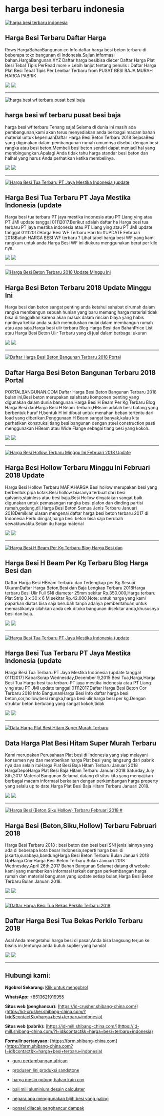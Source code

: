 # harga besi terbaru indonesia

<a href="https://swt.shibang-china.com/?l=id&img&k=harga+besi+terbaru+indonesia" target="_blank">![harga besi terbaru indonesia](http://static.shibang-china.com/all-800x300/252.jpg)</a>

## Harga Besi Terbaru Daftar Harga
Rows HargaBahanBangunan.co Info daftar harga besi beton terbaru di beberapa toko bangunan di Indonesia.Sajian informasi bahan.HargaBangunan.XYZ Daftar harga besibisa diecer Daftar Harga Plat Besi Tebal Tipis PerRead more » Lebih lanjut tentang penulis : Daftar Harga Plat Besi Tebal Tipis Per Lembar Terbaru from PUSAT BESI BAJA MURAH HARGA PABRIK


<a href="https://whatsapp.shibangsoft.com/WhatsApp.php" target="_blank" title="WhatsApp">![](http://static.shibang-china.com/icon/whatsapp.png)</a> <a href="https://swt.shibang-china.com/?l=id&icon&k=harga+besi+terbaru+indonesia" target="_blank">![](http://static.shibang-china.com/icon/chat-id.png)</a>

---

<a href="https://swt.shibang-china.com/?l=id&img&k=harga+besi+terbaru+indonesia" target="_blank">![harga besi wf terbaru pusat besi baja](http://static.shibang-china.com/all-800x300/437.jpg)</a>

## harga besi wf terbaru pusat besi baja
harga besi wf terbaru Tenang saja! Selama di dunia ini masih ada pembangunan,kami akan terus menyediakan anda berbagai macam bahan material untuk keperluanDaftar Harga Besi Beton Terbaru 2018 SejasaBesi yang digunakan dalam pembangunan rumah umumnya disebut dengan besi rangka atau besi beton.Membeli besi beton sendiri dapat menjadi hal yang membingungkan.Apalagi Anda tidak tahu harga standar besi beton dan halhal yang harus Anda perhatikan ketika membelinya.


<a href="https://whatsapp.shibangsoft.com/WhatsApp.php" target="_blank" title="WhatsApp">![](http://static.shibang-china.com/icon/whatsapp.png)</a> <a href="https://swt.shibang-china.com/?l=id&icon&k=harga+besi+terbaru+indonesia" target="_blank">![](http://static.shibang-china.com/icon/chat-id.png)</a>

---

<a href="https://swt.shibang-china.com/?l=id&img&k=harga+besi+terbaru+indonesia" target="_blank">![Harga Besi Tua Terbaru PT Jaya Mestika Indonesia (update](http://static.shibang-china.com/all-800x300/789.jpg)</a>

## Harga Besi Tua Terbaru PT Jaya Mestika Indonesia (update
Harga besi tua terbaru PT jaya mestika indonesia atau PT Liang ying atau PT JMI update tanggal 01112017.Berikut adalah daftar ha Harga besi tua terbaru PT jaya mestika indonesia atau PT Liang ying atau PT JMI update tanggal 01112017.Harga Besi WF Terbaru Hari Ini #UPDATE Februari 2018Butuh HARGA BESI WF terbaru ? Lihat tabel harga besi WF yang kami rangkum untuk anda.Harga Besi WF ini diukura menggunakan berat per kilo nya.


<a href="https://whatsapp.shibangsoft.com/WhatsApp.php" target="_blank" title="WhatsApp">![](http://static.shibang-china.com/icon/whatsapp.png)</a> <a href="https://swt.shibang-china.com/?l=id&icon&k=harga+besi+terbaru+indonesia" target="_blank">![](http://static.shibang-china.com/icon/chat-id.png)</a>

---

<a href="https://swt.shibang-china.com/?l=id&img&k=harga+besi+terbaru+indonesia" target="_blank">![Harga Besi Beton Terbaru 2018 Update Minggu Ini](http://static.shibang-china.com/all-800x300/1422.jpg)</a>

## Harga Besi Beton Terbaru 2018 Update Minggu Ini
Harga besi dan beton sangat penting anda ketahui sahabat dirumah dalam rangka membangun sebuah hunian yang baru memang harga material tidak bisa di tinggalkan karena akan masuk dalam rincian biaya yang habis nantinya ketika anda sudah memutuskan mulai dalam membangun rumah atau apa saja.Harga besi ulir terbaru Blog Harga Besi dan BahanPrice List atau Harga Besi Beton Ulir Terbaru yang di jual dalam berbagai ukuran


<a href="https://whatsapp.shibangsoft.com/WhatsApp.php" target="_blank" title="WhatsApp">![](http://static.shibang-china.com/icon/whatsapp.png)</a> <a href="https://swt.shibang-china.com/?l=id&icon&k=harga+besi+terbaru+indonesia" target="_blank">![](http://static.shibang-china.com/icon/chat-id.png)</a>

---

<a href="https://swt.shibang-china.com/?l=id&img&k=harga+besi+terbaru+indonesia" target="_blank">![Daftar Harga Besi Beton Bangunan Terbaru 2018 Portal](http://static.shibang-china.com/all-800x300/684.jpg)</a>

## Daftar Harga Besi Beton Bangunan Terbaru 2018 Portal
PORTALBANGUNAN.COM Daftar Harga Besi Beton Bangunan Terbaru 2018 bulan ini,Besi beton merupakan salahsatu komponen penting yang digunakan dalam dunia bangunan.Harga Besi H Beam Per Kg Terbaru Blog Harga Besi danHarga Besi H Beam Terbaru,HBeam adalah besi batang yang berbentuk huruf H,bentuk H ini dibuat untuk menahan beban tertentu dari load yang diberikan.Penggunaan H Beam sangat banyak,kalau kita perhatikan konstruksi tiang besi bangunan dengan steel construction pasti menggunakan HBeam atau Wide Flange sebagai tiang besi yang kokoh.


<a href="https://whatsapp.shibangsoft.com/WhatsApp.php" target="_blank" title="WhatsApp">![](http://static.shibang-china.com/icon/whatsapp.png)</a> <a href="https://swt.shibang-china.com/?l=id&icon&k=harga+besi+terbaru+indonesia" target="_blank">![](http://static.shibang-china.com/icon/chat-id.png)</a>

---

<a href="https://swt.shibang-china.com/?l=id&img&k=harga+besi+terbaru+indonesia" target="_blank">![Harga Besi Hollow Terbaru Minggu Ini Februari 2018 Update](http://static.shibang-china.com/all-800x300/649.jpg)</a>

## Harga Besi Hollow Terbaru Minggu Ini Februari 2018 Update
Harga Besi Hollow Terbaru MAFIAHARGA Besi hollow merupakan besi yang berbentuk pipa kotak.Besi hollow biasanya terbuat dari besi galvanis,stainless atau besi baja.Besi Hollow dinyatakan sangat baik digunakan untuk pemasangan rangka besi plafon dan dinding partisi rumah,gedung,dll.Harga Besi Beton Semua Jenis Terbaru Januari 2018Demikian ulasan mengenai daftar harga besi beton terbaru 2017 di Indonesia.Perlu diingat,harga besi beton bisa saja berubah sewaktuwaktu.Selain itu harga material


<a href="https://whatsapp.shibangsoft.com/WhatsApp.php" target="_blank" title="WhatsApp">![](http://static.shibang-china.com/icon/whatsapp.png)</a> <a href="https://swt.shibang-china.com/?l=id&icon&k=harga+besi+terbaru+indonesia" target="_blank">![](http://static.shibang-china.com/icon/chat-id.png)</a>

---

<a href="https://swt.shibang-china.com/?l=id&img&k=harga+besi+terbaru+indonesia" target="_blank">![Harga Besi H Beam Per Kg Terbaru Blog Harga Besi dan](http://static.shibang-china.com/all-800x300/1272.jpg)</a>

## Harga Besi H Beam Per Kg Terbaru Blog Harga Besi dan
Daftar Harga Besi HBeam Terbaru dan Terlengkap per Kg Sesuai UkuranDaftar Harga Beton,Besi dan Baja Lengkap Terbaru 2018Harga terbaru Besi Ulir Full SNI diameter 25mm sekitar Rp.350.000,Harga terbaru Plat Strip 3 x 30 x 6 M sekitar Rp.42.000,Note: untuk harga yang kami paparkan diatas bisa saja berubah tanpa adanya pemberitahuan,untuk memastikanya silahkan anda cek ditoko bangunan disekitar anda,khususnya besi dan baja.


<a href="https://whatsapp.shibangsoft.com/WhatsApp.php" target="_blank" title="WhatsApp">![](http://static.shibang-china.com/icon/whatsapp.png)</a> <a href="https://swt.shibang-china.com/?l=id&icon&k=harga+besi+terbaru+indonesia" target="_blank">![](http://static.shibang-china.com/icon/chat-id.png)</a>

---

<a href="https://swt.shibang-china.com/?l=id&img&k=harga+besi+terbaru+indonesia" target="_blank">![Harga Besi Tua Terbaru PT Jaya Mestika Indonesia (update](http://static.shibang-china.com/all-800x300/543.jpg)</a>

## Harga Besi Tua Terbaru PT Jaya Mestika Indonesia (update
Harga Besi Tua Terbaru PT Jaya Mestika Indonesia (update tanggal 01112017) KabarScrap Wednesday,December 9,2015 Besi Tua,Harga,Harga Besi Tua Harga besi tua terbaru PT jaya mestika indonesia atau PT Liang ying atau PT JMI update tanggal 01112017.Daftar Harga Besi Beton Cor Terbaru 2018 Info BangunanHarga Besi Info daftar harga besi beton,cor,hollow,besi rangka,harga besi ulir,harga besi per kg.Dengan struktur beton bertulang yang sangat kokoh,tidak


<a href="https://whatsapp.shibangsoft.com/WhatsApp.php" target="_blank" title="WhatsApp">![](http://static.shibang-china.com/icon/whatsapp.png)</a> <a href="https://swt.shibang-china.com/?l=id&icon&k=harga+besi+terbaru+indonesia" target="_blank">![](http://static.shibang-china.com/icon/chat-id.png)</a>

---

<a href="https://swt.shibang-china.com/?l=id&img&k=harga+besi+terbaru+indonesia" target="_blank">![Data Harga Plat Besi Hitam Super Murah Terbaru](http://static.shibang-china.com/all-800x300/1167.jpg)</a>

## Data Harga Plat Besi Hitam Super Murah Terbaru
Kami merupakan Perusahaan Plat besi di Indonesia yang siap melayani konsumen nya dan memberikan harga Plat besi yang langsung dari pabrik nya,dan selain ituHarga Plat Besi Baja Hitam Terbaru Januari 2018 HargaDepoHarga Plat Besi Baja Hitam Terbaru Januari 2018 Saturday,July 8th,2017 Material Bangunan Selamat datang di situs kita yang menyajikan berbagai macam informasi berkaitan dengan perkembangan harga property yang selalu up to date,Harga Plat Besi Baja Hitam Terbaru Januari 2018.


<a href="https://whatsapp.shibangsoft.com/WhatsApp.php" target="_blank" title="WhatsApp">![](http://static.shibang-china.com/icon/whatsapp.png)</a> <a href="https://swt.shibang-china.com/?l=id&icon&k=harga+besi+terbaru+indonesia" target="_blank">![](http://static.shibang-china.com/icon/chat-id.png)</a>

---

<a href="https://swt.shibang-china.com/?l=id&img&k=harga+besi+terbaru+indonesia" target="_blank">![Harga Besi (Beton,Siku,Hollow) Terbaru Februari 2018 #](http://static.shibang-china.com/all-800x300/880.jpg)</a>

## Harga Besi (Beton,Siku,Hollow) Terbaru Februari 2018 #
Harga Besi Terbaru 2018 : besi beton dan besi besi SNI jenis lainnya yang ada di beberapa kota besar Indonesia,seperti harga besi di jakarta,surabaya,bandungHarga Besi Beton Terbaru Bulan Januari 2018 UpHarga.ComHarga Besi Beton Terbaru Bulan Januari 2018 Wednesday,April 26th,2017 Bahan Bangunan Selamat datang di website kami yang memberikan informasi terkait dengan perkembangan harga rumah dan material bangunan yang update setiap bulan,Harga Besi Beton Terbaru Bulan Januari 2018.


<a href="https://whatsapp.shibangsoft.com/WhatsApp.php" target="_blank" title="WhatsApp">![](http://static.shibang-china.com/icon/whatsapp.png)</a> <a href="https://swt.shibang-china.com/?l=id&icon&k=harga+besi+terbaru+indonesia" target="_blank">![](http://static.shibang-china.com/icon/chat-id.png)</a>

---

<a href="https://swt.shibang-china.com/?l=id&img&k=harga+besi+terbaru+indonesia" target="_blank">![Daftar Harga Besi Tua Bekas Perkilo Terbaru 2018](http://static.shibang-china.com/all-800x300/695.jpg)</a>

## Daftar Harga Besi Tua Bekas Perkilo Terbaru 2018
Asal Anda mengetahui harga besi di pasar,Anda bisa langsung terjun ke bisnis ini,tentunya anda butuh suplier yang handal

<a href="https://whatsapp.shibangsoft.com/WhatsApp.php" target="_blank" title="WhatsApp">![](http://static.shibang-china.com/icon/whatsapp.png)</a> <a href="https://swt.shibang-china.com/?l=id&icon&k=harga+besi+terbaru+indonesia" target="_blank">![](http://static.shibang-china.com/icon/chat-id.png)</a>

---
## Hubungi kami:

**Ngobrol Sekarang:** [Klik untuk mengobrol](https://swt.shibang-china.com?l=id&contact&k=harga+besi+terbaru+indonesia)

**WhatsApp:**  [+8613621919955](https://whatsapp.shibangsoft.com/WhatsApp.php)

**Situs web (penghancur):** [https://id-crusher.shibang-china.com/](https://id-crusher.shibang-china.com/?l=id&contact&k=harga+besi+terbaru+indonesia)

**Situs web (pabrik):** [https://id-mill.shibang-china.com/](https://id-mill.shibang-china.com/?l=id&contact&k=harga+besi+terbaru+indonesia)

**Formulir pertanyaan:** [https://form.shibang-china.com](https://form.shibang-china.com?l=id&contact&k=harga+besi+terbaru+indonesia)

* [guru pertambangan african](../39/guru%20pertambangan%20african.md)

* [produsen lini produksi sandstone](../31/produsen%20lini%20produksi%20sandstone.md)

* [harga mesin potong bahan kain cny](../37/harga%20mesin%20potong%20bahan%20kain%20cny.md)

* [ball mill aluminium desain calculater](../32/ball%20mill%20aluminium%20desain%20calculater.md)

* [negara apa menggunakan bijih besi yang paling](../37/negara%20apa%20menggunakan%20bijih%20besi%20yang%20paling.md)

* [ponsel dilacak penghancur dampak](../36/ponsel%20dilacak%20penghancur%20dampak.md)